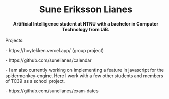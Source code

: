 <h1 align="center">
 Sune Eriksson Lianes
</h1>
<h4 align="center">
 Artificial Intelligence student at NTNU with a bachelor in Computer Technology from UiB.
</h4>

<p>Projects:</p>
<p> - https://hoytekken.vercel.app/ (group project) </p>
<p> - https://github.com/sunelianes/calendar </p>
<p> - I am also currently working on implementing a feature in javascript for the spidermonkey-engine.
      Here I work with a few other students and members of TC39 as a school project.</p>
<p> - https://github.com/sunelianes/exam-dates </p>

<!---
sunelianes/sunelianes is a ✨ special ✨ repository because its `README.md` (this file) appears on your GitHub profile.
You can click the Preview link to take a look at your changes.
--->
